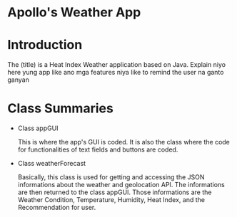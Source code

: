 # Apollo's Weather App
# Introduction
<p>The (title) is a Heat Index Weather application based on Java. Explain niyo here yung app like ano mga features niya like to remind the user na ganto ganyan </p>


# Class Summaries
- Class appGUI
  <p>This is where the app's GUI is coded. It is also the class where the code for functionalities of text fields and buttons are coded.</p>
- Class weatherForecast
  <p>Basically, this class is used for getting and accessing the JSON informations about the weather and geolocation API. The informations are then returned to the class appGUI. Those informations are the Weather Condition, Temperature, Humidity, Heat Index, and the Recommendation for user.</p>
